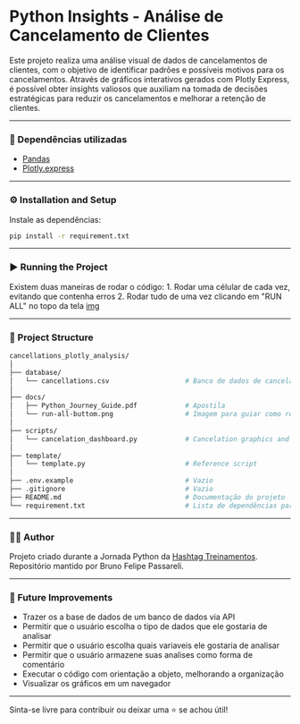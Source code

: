 # Python Insights - Análise de Cancelamento de Clientes

Este projeto realiza uma análise visual de dados de cancelamentos de clientes, com o objetivo de identificar padrões e possíveis motivos para os cancelamentos. Através de gráficos interativos gerados com Plotly Express, é possível obter insights valiosos que auxiliam na tomada de decisões estratégicas para reduzir os cancelamentos e melhorar a retenção de clientes.

---

### 📌 Dependências utilizadas

- [Pandas](https://pandas.pydata.org/)
- [Plotly.express](https://plotly.com/python/plotly-express/)

---

### ⚙️ Installation and Setup
Instale as dependências:
```bash
pip install -r requirement.txt
```

---

### ▶️ Running the Project

Existem duas maneiras de rodar o código:
    1. Rodar uma célular de cada vez, evitando que contenha erros 
    2. Rodar tudo de uma vez clicando em "RUN ALL" no topo da tela
    [img](./Docs/run-all-buttom.png)

---

### 📁 Project Structure

``` bash
cancellations_plotly_analysis/
│
├── database/
│   └── cancellations.csv                   # Banco de dados de cancelamento completo
│
├── docs/
│   ├── Python_Journey_Guide.pdf            # Apostila
│   └── run-all-buttom.png                  # Imagem para guiar como rodar todo código
│
├── scripts/
│   └── cancelation_dashboard.py            # Cancelation graphics and insights script
│
├── template/
│   └── template.py                         # Reference script
│
├── .env.example                            # Vazio
├── .gitignore                              # Vazio
├── README.md                               # Documentação do projeto
└── requirement.txt                         # Lista de dependências para serem instaladas

```

---

### 🙋‍♂️ Author
Projeto criado durante a Jornada Python da [Hashtag Treinamentos](https://portalhashtag.com/). Repositório mantido por Bruno Felipe Passareli.

---

### 🧠 Future Improvements

- Trazer os a base de dados de um banco de dados via API
- Permitir que o usuário escolha o tipo de dados que ele gostaria de analisar
- Permitir que o usuário escolha quais variaveis ele gostaria de analisar
- Permitir que o usuário armazene suas analises como forma de comentário
- Executar o código com orientação a objeto, melhorando a organização
- Visualizar os gráficos em um navegador

---

Sinta-se livre para contribuir ou deixar uma ⭐ se achou útil!